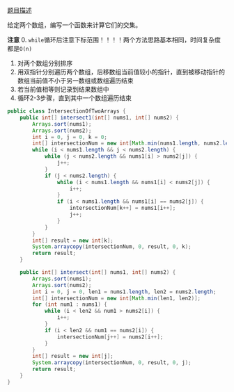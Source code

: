 [题目描述](https://leetcode-cn.com/problems/intersection-of-two-arrays-ii/)

给定两个数组，编写一个函数来计算它们的交集。

**注意**
0. `while`循环后注意下标范围！！！！两个方法思路基本相同，时间复杂度都是`O(n)`
1. 对两个数组分别排序
2. 用双指针分别遍历两个数组，后移数组当前值较小的指针，直到被移动指针的数组当前值不小于另一数组或数组遍历结束
3. 若当前值相等则记录到结果数组中
4. 循环2-3步骤，直到其中一个数组遍历结束

```java
public class IntersectionOfTwoArrays {
    public int[] intersect1(int[] nums1, int[] nums2) {
        Arrays.sort(nums1);
        Arrays.sort(nums2);
        int i = 0, j = 0, k = 0;
        int[] intersectionNum = new int[Math.min(nums1.length, nums2.length)];
        while (i < nums1.length && j < nums2.length) {
            while (j < nums2.length && nums1[i] > nums2[j]) {
                j++;
            }
            if (j < nums2.length) {
                while (i < nums1.length && nums1[i] < nums2[j]) {
                    i++;
                }
                if (i < nums1.length && nums1[i] == nums2[j]) {
                    intersectionNum[k++] = nums1[i++];
                    j++;
                }
            }
        }
        int[] result = new int[k];
        System.arraycopy(intersectionNum, 0, result, 0, k);
        return result;
    }

    public int[] intersect(int[] nums1, int[] nums2) {
        Arrays.sort(nums1);
        Arrays.sort(nums2);
        int i = 0, j = 0, len1 = nums1.length, len2 = nums2.length;
        int[] intersectionNum = new int[Math.min(len1, len2)];
        for (int num1 : nums1) {
            while (i < len2 && num1 > nums2[i]) {
                i++;
            }
            if (i < len2 && num1 == nums2[i]) {
                intersectionNum[j++] = nums2[i++];
            }
        }
        int[] result = new int[j];
        System.arraycopy(intersectionNum, 0, result, 0, j);
        return result;
    }
}
```